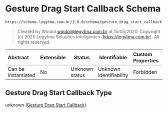 # Gesture Drag Start Callback Schema

```txt
https://schema.legytma.com.br/2.0.0/schema/gesture_drag_start_callback.schema.json
```




> Created by Windol [windol@legytma.com.br](mailto:windol@legytma.com.br) at 15/05/2020.
> Copyright (c) 2020 Legytma Soluções Inteligentes (<https://legytma.com.br>). All rights reserved.
>

| Abstract            | Extensible | Status         | Identifiable            | Custom Properties | Additional Properties | Access Restrictions | Defined In                                                                                                          |
| :------------------ | ---------- | -------------- | ----------------------- | :---------------- | --------------------- | ------------------- | ------------------------------------------------------------------------------------------------------------------- |
| Can be instantiated | No         | Unknown status | Unknown identifiability | Forbidden         | Allowed               | none                | [gesture_drag_start_callback.schema.json](../schema/gesture_drag_start_callback.schema.json) |

## Gesture Drag Start Callback Type

unknown ([Gesture Drag Start Callback](gesture_drag_start_callback.md))
